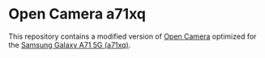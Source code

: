 # Open Camera a71xq
This repository contains a modified version of [Open Camera](https://opencamera.org.uk/) optimized for the [Samsung Galaxy A71 5G (a71xq)](https://www.samsung.com/us/mobile/galaxy-a71-5g/).